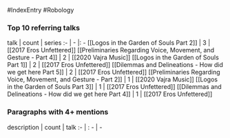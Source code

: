 #IndexEntry #Robology

### Top 10 referring talks
talk | count | series
:- | - |: -
[[Logos in the Garden of Souls Part 2]] | 3 | [[2017 Eros Unfettered]]
[[Preliminaries Regarding Voice, Movement, and Gesture - Part 4]] | 2 | [[2020 Vajra Music]]
[[Logos in the Garden of Souls Part 1]] | 2 | [[2017 Eros Unfettered]]
[[Dilemmas and Delineations - How did we get here Part 5]] | 2 | [[2017 Eros Unfettered]]
[[Preliminaries Regarding Voice, Movement, and Gesture - Part 2]] | 1 | [[2020 Vajra Music]]
[[Logos in the Garden of Souls Part 3]] | 1 | [[2017 Eros Unfettered]]
[[Dilemmas and Delineations - How did we get here Part 4]] | 1 | [[2017 Eros Unfettered]]

### Paragraphs with 4+ mentions
description | count | talk
:- | : - | -

